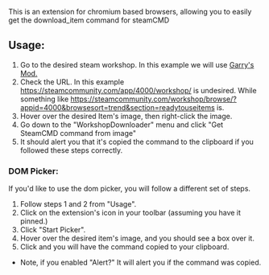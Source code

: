 This is an extension for chromium based browsers, allowing you to easily get the download_item command for steamCMD

## Usage:
1. Go to the desired steam workshop. In this example we will use [Garry's Mod.](https://store.steampowered.com/app/4000/Garrys_Mod/)
2. Check the URL. In this example https://steamcommunity.com/app/4000/workshop/ is undesired. While something like https://steamcommunity.com/workshop/browse/?appid=4000&browsesort=trend&section=readytouseitems is.
3. Hover over the desired Item's image, then right-click the image.
4. Go down to the "WorkshopDownloader" menu and click "Get SteamCMD command from image"
5. It should alert you that it's copied the command to the clipboard if you followed these steps correctly.
### DOM Picker:
If you'd like to use the dom picker, you will follow a different set of steps.

1. Follow steps 1 and 2 from "Usage".
2. Click on the extension's icon in your toolbar (assuming you have it pinned.)
3. Click "Start Picker".
4. Hover over the desired item's image, and you should see a box over it.
5. Click and you will have the command copied to your clipboard.
- Note, if you enabled "Alert?" It will alert you if the command was copied.
